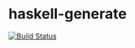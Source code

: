 haskell-generate
====================

[![Build Status](https://secure.travis-ci.org/bennofs/haskell-generate.png?branch=master)](http://travis-ci.org/bennofs/haskell-generate)


